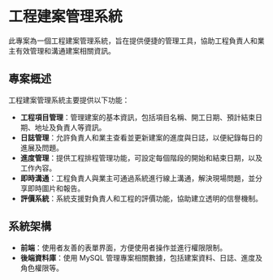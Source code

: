 # 工程建案管理系統

此專案為一個工程建案管理系統，旨在提供便捷的管理工具，協助工程負責人和業主有效管理和溝通建案相關資訊。

## 專案概述

工程建案管理系統主要提供以下功能：

- **工程項目管理**：管理建案的基本資訊，包括項目名稱、開工日期、預計結束日期、地址及負責人等資訊。
- **日誌管理**：允許負責人和業主查看並更新建案的進度與日誌，以便紀錄每日的進展及問題。
- **進度管理**：提供工程排程管理功能，可設定每個階段的開始和結束日期，以及工作內容。
- **即時溝通**：工程負責人與業主可通過系統進行線上溝通，解決現場問題，並分享即時圖片和報告。
- **評價系統**：系統支援對負責人和工程的評價功能，協助建立透明的信譽機制。

## 系統架構

- **前端**：使用者友善的表單界面，方便使用者操作並進行權限限制。
- **後端資料庫**：使用 MySQL 管理專案相關數據，包括建案資料、日誌、進度及角色權限等。


